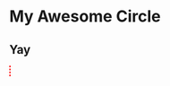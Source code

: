 <html>

<h1>My Awesome Circle</h1>
<h2>Yay</h2>

<canvas id="mycanvas"
		width="700px"
		height="700px"
		style="border: 1px dashed red">
	

</canvas>
<script>
	
	var fatpurplecowcanvas = document.getElementById("mycanvas");
	var context = fatpurplecowcanvas.getContext("2d");
	var colors = ["red", "orange", "yellow", "lime", "magenta", "blue", "purple", "green", "black", "grey"]

	fatpurplecowcanvas.onclick =function(event) {

		var rect =fatpurplecowcanvas.getBoundingClientRect();
		var posx = event.clientX - rect.left;
		var posy = event.clientY - rect.top;
	for(var i = 0; i < 100; i++) {
		context.beginPath();
		context.arc(posx,posy, Math.floor(Math.random()*100), i*10, 0, 2*Math.PI);
		
	
		context.lineWidth = 5;
		context.strokeStyle = colors[Math.floor(Math.random()*7)]
		context.stroke();


}
}
</script>


</html>
